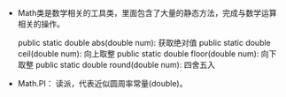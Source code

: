 - Math类是数学相关的工具类，里面包含了大量的静态方法，完成与数学运算相关的操作。


    public static double abs(double num): 获取绝对值
    public static double ceil(double num): 向上取整
    public static double floor(double num): 向下取整
    public static double round(double num): 四舍五入


- Math.PI： 读派，代表近似圆周率常量(double)。